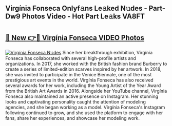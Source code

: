 ## Virgínia Fonseca Onlyf𝚊ns Le𝚊ked N𝚞des - Part-Dw9 Photos Video - Hot Part Le𝚊ks VA8FT

# <h2><a href="http://ab83021.deff.icu/?id=Virg%c3%adnia+Fonseca">🔗 New 👉🔴 Virgínia Fonseca VIDEO Photos</a></h2>

[![Virgínia Fonseca N𝚞des](https://i.imgur.com/rIISA9y.gif)](http://ab83021.deff.icu/?id=Virg%c3%adnia+Fonseca)
Since her breakthrough exhibition, Virgínia Fonseca has collaborated with several high-profile artists and organizations. In 2017, she worked with the British fashion brand Burberry to create a series of limited-edition scarves inspired by her artwork. In 2018, she was invited to participate in the Venice Biennale, one of the most prestigious art events in the world. Virgínia Fonseca has also received several awards for her work, including the Young Artist of the Year Award from the British Art Awards in 2016. Alongside her YouTube channel, Virgínia Fonseca also maintained an active presence on Instagram. Her stunning looks and captivating personality caught the attention of modeling agencies, and she began working as a model. Virgínia Fonseca's Instagram following continued to grow, and she used the platform to engage with her fans, share her experiences, and showcase her modeling work.
